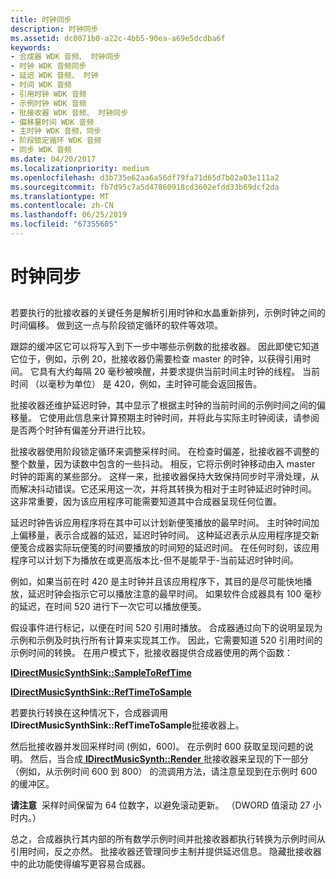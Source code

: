 ```yaml
---
title: 时钟同步
description: 时钟同步
ms.assetid: dc0071b0-a22c-4bb5-90ea-a69e5dcdba6f
keywords:
- 合成器 WDK 音频、 时钟同步
- 时钟 WDK 音频同步
- 延迟 WDK 音频、 时钟
- 时间 WDK 音频
- 引用时钟 WDK 音频
- 示例时钟 WDK 音频
- 批接收器 WDK 音频、 时钟同步
- 偏移量时间 WDK 音频
- 主时钟 WDK 音频，同步
- 阶段锁定循环 WDK 音频
- 同步 WDK 音频
ms.date: 04/20/2017
ms.localizationpriority: medium
ms.openlocfilehash: d3b735e62aa6a56df79fa71d65d7b02a03e111a2
ms.sourcegitcommit: fb7d95c7a5d47860918cd3602efdd33b69dcf2da
ms.translationtype: MT
ms.contentlocale: zh-CN
ms.lasthandoff: 06/25/2019
ms.locfileid: "67355605"
---
```

# <a name="clock-synchronization"></a>时钟同步


## <span id="clock_synchronization"></span><span id="CLOCK_SYNCHRONIZATION"></span>


若要执行的批接收器的关键任务是解析引用时钟和水晶重新排列，示例时钟之间的时间偏移。 做到这一点与阶段锁定循环的软件等效项。

跟踪的缓冲区它可以将写入到下一步中哪些示例数的批接收器。 因此即使它知道它位于，例如，示例 20，批接收器仍需要检查 master 的时钟，以获得引用时间。 它具有大约每隔 20 毫秒被唤醒，并要求提供当前时间主时钟的线程。 当前时间 （以毫秒为单位） 是 420，例如，主时钟可能会返回报告。

批接收器还维护延迟时钟，其中显示了根据主时钟的当前时间的示例时间之间的偏移量。 它使用此信息来计算预期主时钟时间，并将此与实际主时钟阅读，请参阅是否两个时钟有偏差分开进行比较。

批接收器使用阶段锁定循环来调整采样时间。 在检查时偏差，批接收器不调整的整个数量，因为读数中包含的一些抖动。 相反，它将示例时钟移动由入 master 时钟的距离的某些部分。 这样一来，批接收器保持大致保持同步时平滑处理，从而解决抖动错误。它还采用这一次，并将其转换为相对于主时钟延迟时钟时间。 这非常重要，因为该应用程序可能需要知道其中合成器呈现任何位置。

延迟时钟告诉应用程序将在其中可以计划新便笺播放的最早时间。 主时钟时间加上偏移量，表示合成器的延迟，延迟时钟时间。 这种延迟表示从应用程序提交新便笺合成器实际玩便笺的时间要播放的时间短的延迟时间。 在任何时刻，该应用程序可以计划下为播放在或更高版本比-但不是能早于-当前延迟时钟时间。

例如，如果当前在时 420 是主时钟并且该应用程序下，其目的是尽可能快地播放，延迟时钟会指示它可以播放注意的最早时间。 如果软件合成器具有 100 毫秒的延迟，在时间 520 进行下一次它可以播放便笺。

假设事件进行标记，以便在时间 520 引用时播放。 合成器通过向下的说明呈现为示例和示例及时执行所有计算来实现其工作。 因此，它需要知道 520 引用时间的示例时间的转换。 在用户模式下，批接收器提供合成器使用的两个函数：

[**IDirectMusicSynthSink::SampleToRefTime**](https://docs.microsoft.com/windows/desktop/api/dmusics/nf-dmusics-idirectmusicsynthsink-sampletoreftime)

[**IDirectMusicSynthSink::RefTimeToSample**](https://docs.microsoft.com/windows/desktop/api/dmusics/nf-dmusics-idirectmusicsynthsink-reftimetosample)

若要执行转换在这种情况下，合成器调用**IDirectMusicSynthSink::RefTimeToSample**批接收器上。

然后批接收器并发回采样时间 (例如，600)。 在示例时 600 获取呈现问题的说明。 然后，当合成[ **IDirectMusicSynth::Render** ](https://docs.microsoft.com/windows/desktop/api/dmusics/nf-dmusics-idirectmusicsynth-render)批接收器来呈现的下一部分 （例如，从示例时间 600 到 800） 的流调用方法，请注意呈现到在示例时 600 的缓冲区。

**请注意**  采样时间保留为 64 位数字，以避免滚动更新。 （DWORD 值滚动 27 小时内。）

 

总之，合成器执行其内部的所有数学示例时间并批接收器都执行转换为示例时间从引用时间，反之亦然。 批接收器还管理同步主制并提供延迟信息。 隐藏批接收器中的此功能使得编写更容易合成器。

 

 




